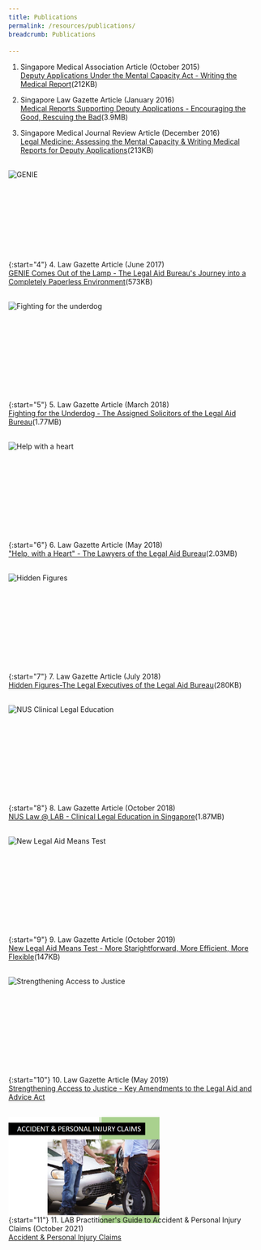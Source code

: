 ```yaml
---
title: Publications
permalink: /resources/publications/
breadcrumb: Publications

---
```


<style>
.image{width:298px; height:163px;}
  
.image img{max-width:100%;}

</style>

1. Singapore Medical Association Article (October 2015) <br>
[Deputy Applications Under the Mental Capacity Act - Writing the Medical Report](/files/article-in-SMA-News.pdf)(212KB)<br>

 
2. Singapore Law Gazette Article (January 2016) <br>
[Medical Reports Supporting Deputy Applications - Encouraging the Good, Rescuing the Bad](/files/MCA-article-SingaporeLawGazette.pdf)(3.9MB) <br>


3. Singapore Medical Journal Review Article (December 2016) <br>
[Legal Medicine: Assessing the Mental Capacity & Writing Medical Reports for Deputy Applications](/files/Assessing-mental-capacity-and-writing-medical-reports-for-deputy-applications.pdf)(213KB)<br><br>



<div class="image"><img src="/images/pub1.jpg" alt="GENIE" title="GENIE"></div>

{:start="4"} 
4. Law Gazette Article (June 2017) <br>
[GENIE Comes Out of the Lamp - The Legal Aid Bureau's Journey into a Completely Paperless Environment](/files/GenieArticle.pdf)(573KB)<br><br>


<div class="image"><img src="/images/pub2.jpg" alt="Fighting for the underdog" title="Fighting for the underdog"></div><br>

{:start="5"} 
5. Law Gazette Article (March 2018) <br>
[Fighting for the Underdog - The Assigned Solicitors of the Legal Aid Bureau](/files/FightingfortheUnderdog.pdf)(1.77MB) <br><br>


<div class="image"><img src="/images/pub3.jpg" alt="Help with a heart" title="Help with a heart"></div><br>

{:start="6"} 
6. Law Gazette Article (May 2018)<br>
["Help, with a Heart" - The Lawyers of the Legal Aid Bureau](/files/2-HelpwithaHeart.pdf)(2.03MB)<br><br>
 
 
<div class="image"><img src="/images/pub4.jpg" alt="Hidden Figures" title="Hidden Figures"></div><br>

{:start="7"} 
7. Law Gazette Article (July 2018) <br>
[Hidden Figures-The Legal Executives of the Legal Aid Bureau](/files/3-HiddenFigures.pdf)(280KB) <br><br>


<div class="image"><img src="/images/pub5.jpg" alt="NUS Clinical Legal Education" title="NUS Clinical Legal Education"></div><br>

{:start="8"} 
8. Law Gazette Article (October 2018) <br>
[NUS Law @ LAB - Clinical Legal Education in Singapore](/files/4-NUS-CLE.pdf)(1.87MB)<br><br>


<div class="image"><img src="/images/NewMeansTest.jpg" alt="New Legal Aid Means Test" title="New Legal Aid Means Test"></div><br>

{:start="9"} 
9. Law Gazette Article (October 2019) <br>
[New Legal Aid Means Test - More Starightforward, More Efficient, More Flexible](/files/NewMeansTest.pdf)(147KB)<br><br>


<div class="image"><img src="/images/LAAR.jpg" alt="Strengthening Access to Justice" title="Strengthening Access to Justice"></div><br>

{:start="10"} 
10. Law Gazette Article (May 2019) <br>
[Strengthening Access to Justice - Key Amendments to the Legal Aid and Advice Act](/files/LAAR_Amendments.pdf)<br><br>


<div class="image"><img src="/images/AccidentsPIClaims.PNG" alt="LAB Practitioner's Guide to Accident & Personal Injury Claims" title="LAB Practitioner's Guide to Accident & Personal Injury Claim"></div><br>

{:start="11"} 
11. LAB Practitioner's Guide to Accident & Personal Injury Claims (October 2021) <br>
[Accident & Personal Injury Claims](/files/Chapter1-Accident-Personal-Injury-Claims.pdf)<br><br>
